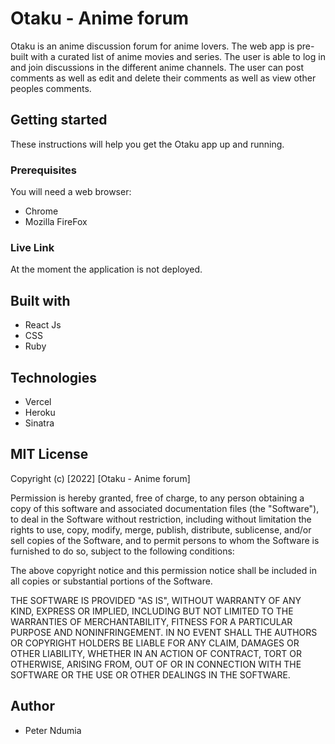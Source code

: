 # Otaku - Anime forum

Otaku is an anime discussion forum for anime lovers. The web app is pre-built with a curated list of anime movies and series. The user is able to log in and join discussions in the different anime channels. The user can post comments as well as edit and delete their comments as well as view other peoples comments.

## Getting started

These instructions will help you get the Otaku app up and running.

### Prerequisites

You will need a web browser:
- Chrome
- Mozilla FireFox

### Live Link

At the moment the application is not deployed.

## Built with

- React Js
- CSS
- Ruby

## Technologies
- Vercel
- Heroku
- Sinatra

## MIT License

Copyright (c) [2022] [Otaku - Anime forum]

Permission is hereby granted, free of charge, to any person obtaining a copy
of this software and associated documentation files (the "Software"), to deal
in the Software without restriction, including without limitation the rights
to use, copy, modify, merge, publish, distribute, sublicense, and/or sell
copies of the Software, and to permit persons to whom the Software is
furnished to do so, subject to the following conditions:

The above copyright notice and this permission notice shall be included in all
copies or substantial portions of the Software.

THE SOFTWARE IS PROVIDED "AS IS", WITHOUT WARRANTY OF ANY KIND, EXPRESS OR
IMPLIED, INCLUDING BUT NOT LIMITED TO THE WARRANTIES OF MERCHANTABILITY,
FITNESS FOR A PARTICULAR PURPOSE AND NONINFRINGEMENT. IN NO EVENT SHALL THE
AUTHORS OR COPYRIGHT HOLDERS BE LIABLE FOR ANY CLAIM, DAMAGES OR OTHER
LIABILITY, WHETHER IN AN ACTION OF CONTRACT, TORT OR OTHERWISE, ARISING FROM,
OUT OF OR IN CONNECTION WITH THE SOFTWARE OR THE USE OR OTHER DEALINGS IN THE
SOFTWARE.

## Author

- Peter Ndumia
